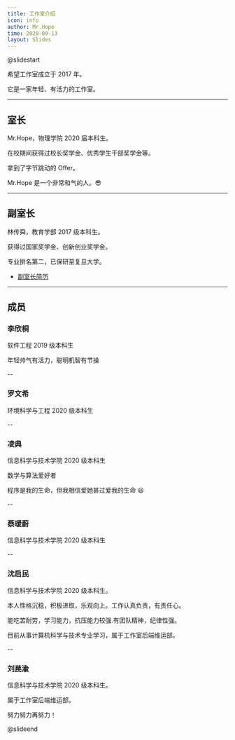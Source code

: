 ```yaml
---
title: 工作室介绍
icon: info
author: Mr.Hope
time: 2020-09-13
layout: Slides
---
```


@slidestart

希望工作室成立于 2017 年。

它是一家年轻、有活力的工作室。

---

## 室长

Mr.Hope，物理学院 2020 届本科生。

在校期间获得过校长奖学金、优秀学生干部奖学金等。

拿到了字节跳动的 Offer。

Mr.Hope 是一个非常和气的人。😎

---

## 副室长

林传舜，教育学部 2017 级本科生。

获得过国家奖学金、创新创业奖学金。

专业排名第二，已保研至复旦大学。

- [副室长简历](/file/林传舜简历.pdf)

---

## 成员

### 李欣桐

软件工程 2019 级本科生

年轻帅气有活力，聪明机智有节操

--

### 罗文希

环境科学与工程 2020 级本科生

--

### 凌典

信息科学与技术学院 2020 级本科生

数学与算法爱好者

程序是我的生命，但我相信爱她甚过爱我的生命 😃

--

### 蔡瑷蔚

信息科学与技术学院 2020 级本科生

--

### 沈启民

信息科学与技术学院 2020 级本科生。

本人性格沉稳，积极进取，乐观向上。工作认真负责，有责任心。

能吃苦耐劳，学习能力，抗压能力较强.有团队精神，纪律性强。

目前从事计算机科学与技术专业学习，属于工作室后端维运部。

--

### 刘苠渝

信息科学与技术学院 2020 级本科生。

属于工作室后端维运部。

努力努力再努力！

@slideend
